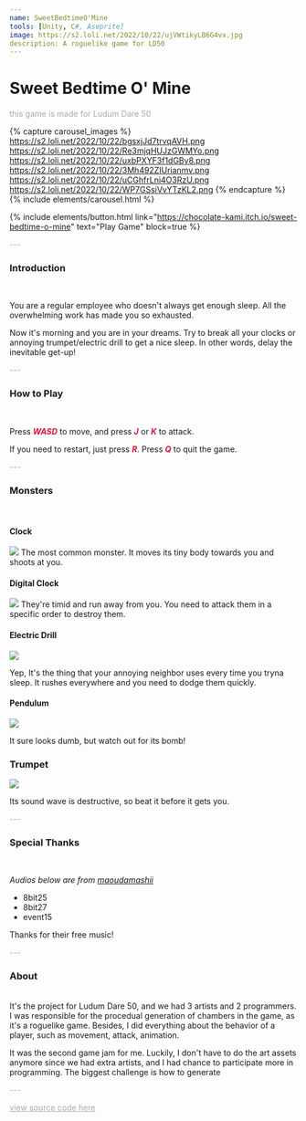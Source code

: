 ```yaml
---
name: SweetBedtimeO'Mine
tools: [Unity, C#, Aseprite]
image: https://s2.loli.net/2022/10/22/ujVWtikyLB6G4vx.jpg
description: A roguelike game for LD50
---
```


# Sweet Bedtime O' Mine

<p style="color:DarkGrey">
this game is made for Ludum Dare 50</p>

{% capture carousel_images %}
https://s2.loli.net/2022/10/22/bgsxjJd7trvqAVH.png
https://s2.loli.net/2022/10/22/Re3mjqHUJzGWMYo.png
https://s2.loli.net/2022/10/22/uxbPXYF3f1dGBy8.png
https://s2.loli.net/2022/10/22/3Mh492ZIUrianmv.png
https://s2.loli.net/2022/10/22/uCGhfrLni4O3RzU.png
https://s2.loli.net/2022/10/22/WP7GSsiVvYTzKL2.png
{% endcapture %}
{% include elements/carousel.html %}

{% include elements/button.html link="https://chocolate-kami.itch.io/sweet-bedtime-o-mine" text="Play Game" block=true %}

<p class="text-center" style="color:DarkGrey">
---
</p>

<h3 class="text-center"> 
Introduction
</h3>
<br>

You are a regular employee who doesn't always get enough sleep. All the overwhelming work has made you so exhausted.

Now it's morning and you are in your dreams. Try to break all your clocks or annoying trumpet/electric drill to get a nice sleep. In other words, delay the inevitable get-up!

<p class="text-center" style="color:DarkGrey">
---
</p>

<h3 class="text-center"> 
How to Play
</h3>
<br>


Press <font color=Crimson><b><i>WASD</i></b></font> to move, and press <font color=Crimson><b><i>J</i></b></font> or <font color=Crimson><b><i>K</i></b></font> to attack. 

If you need to restart, just press <font color=Crimson><b><i>R</i></b></font>. Press <font color=Crimson><b><i>Q</i></b></font> to quit the game.

<p class="text-center" style="color:DarkGrey">
---
</p>
<h3 class="text-center"> 
Monsters
</h3>
<br>

#### Clock

![](https://s2.loli.net/2022/04/13/z8MJEKgRNa3UYbQ.png)
The most common monster. It moves its tiny body towards you and shoots at you.

#### Digital Clock

![](https://s2.loli.net/2022/04/13/68cLqPOhU32D5Nw.png)
They're timid and run away from you. You need to attack them in a specific order to destroy them.

#### Electric Drill

![](https://s2.loli.net/2022/04/13/NguSM6mbRj4hy3l.png)

Yep, It's the thing that your annoying neighbor uses every time you tryna sleep. It rushes everywhere and you need to dodge them quickly.

#### Pendulum

![](https://s2.loli.net/2022/04/13/DukfMGlImTBjHcn.png)

It sure looks dumb, but watch out for its bomb!

### Trumpet

![](https://s2.loli.net/2022/04/13/RnAWfizvK83rFEg.png)

Its sound wave is destructive, so beat it before it gets you.

<p class="text-center" style="color:DarkGrey">
---
</p>
<h3 class="text-center"> 
Special Thanks
</h3>
<br>

*Audios below are from [maoudamashii](https://maou.audio/)*
- 8bit25
- 8bit27
- event15

Thanks for their free music!

<p class="text-center" style="color:DarkGrey">
---
</p>

<h3 class="text-center">
About
</h3>

<br>
It's the project for Ludum Dare 50, and we had 3 artists and 2 programmers. 
I was responsible for the procedual generation of chambers in the game, as it's a roguelike game. Besides, I did everything about the behavior of a player, such as movement, attack, animation.

It was the second game jam for me. Luckily, I don't have to do the art assets anymore since we had extra artists, and I had chance to participate more in programming. The biggest challenge is how to generate 
<br>

<p class="text-center" style="color:DarkGrey">
---
</p>

<div class="text-center">
<a style="color:DarkGrey" href="https://github.com/gamemagics/Sweet-Bedtime-O-Mine">
view source code here
</a>
</div>